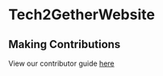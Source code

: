 # Tech2GetherWebsite

## Making Contributions
View our contributor guide [here](https://otccis.gitbook.io/student-help-docs/t2t/tech2gether-website)
